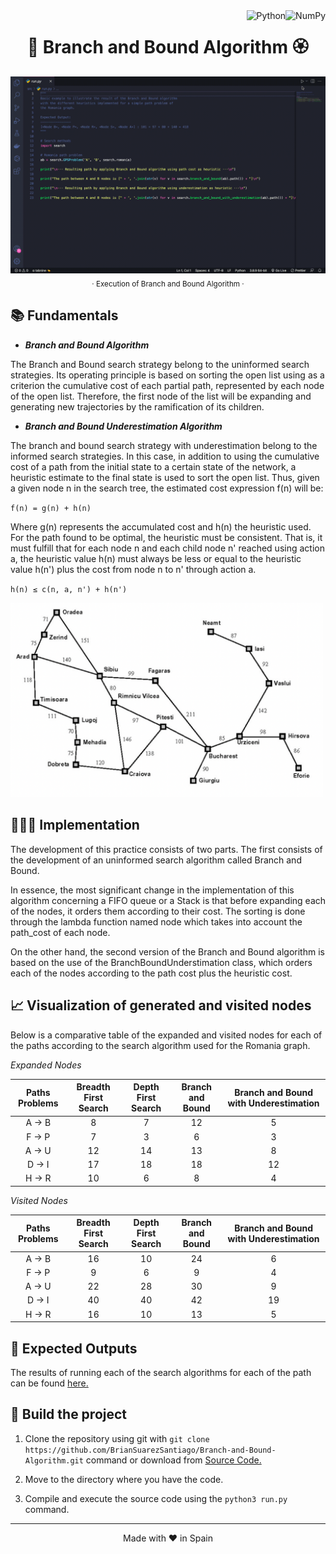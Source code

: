 <a href="https://numpy.org">
    <img align="right" src="https://custom-icon-badges.herokuapp.com/badge/NumPy-14354C.svg?logo=numpylogo" alt="NumPy">
</a>

<a href="https://www.python.org">
    <img align="right" src="https://custom-icon-badges.herokuapp.com/badge/Python-14354C.svg?logo=pythonlogo" alt="Python">
</a>

<h1 align="center">💠 Branch and Bound Algorithm 🏵</h1>


<p align="center">
    <img src="./assets/Algorithm Execution.gif" alt="Branch and Bound Algorithm Execution">
    <sub>· Execution of Branch and Bound Algorithm ·</sub>
</p>


## 📚 Fundamentals

- ***Branch and Bound Algorithm***

The Branch and Bound search strategy belong to the uninformed search strategies. Its operating principle is based on sorting the open list using as a criterion the cumulative cost of each partial path, represented by each node of the open list. Therefore, the first node of the list will be expanding and generating new trajectories by the ramification of its children.

- ***Branch and Bound Underestimation Algorithm***

The branch and bound search strategy with underestimation belong to the informed search strategies. In this case, in addition to using the cumulative cost of a path from the initial state to a certain state of the network, a heuristic estimate to the final state is used to sort the open list. Thus, given a given node n in the search tree, the estimated cost expression f(n) will be:

`f(n) = g(n) + h(n)`

Where g(n) represents the accumulated cost and h(n) the heuristic used. For the path found to be optimal, the heuristic must be consistent. That is, it must fulfill that for each node n and each child node n' reached using action a, the heuristic value h(n) must always be less or equal to the heuristic value h(n') plus the cost from node n to n' through action a.

`h(n) ≤ c(n, a, n') + h(n')`

<img src="./assets/Romania Graph.png" alt="Romania Graph" width="500px" heigth="200px">


## 👨🏻‍💻 Implementation

The development of this practice consists of two parts. The first consists of the development of an uninformed search algorithm called Branch and Bound.

In essence, the most significant change in the implementation of this algorithm concerning a FIFO queue or a Stack is that before expanding each of the nodes, it orders them according to their cost. The sorting is done through the lambda function named node which takes into account the path_cost of each node.

On the other hand, the second version of the Branch and Bound algorithm is based on the use of the BranchBoundUnderstimation class, which orders each of the nodes according to the path cost plus the heuristic cost.


## 📈 Visualization of generated and visited nodes

Below is a comparative table of the expanded and visited nodes for each of the paths according to the search algorithm used for the Romania graph.

*Expanded Nodes*

| Paths Problems | Breadth First Search | Depth First Search | Branch and Bound | Branch and Bound with Underestimation |
| :---: | :---:| :---:| :---:| :---:|
| A → B |  8   |  7   |  12  |  5   |
| F → P |  7   |  3   |  6   |  3   |
| A → U |  12  |  14  |  13  |  8   |
| D → I |  17  |  18  |  18  |  12  |
| H → R |  10  |  6   |  8   |  4   |

*Visited Nodes*

| Paths Problems | Breadth First Search | Depth First Search | Branch and Bound | Branch and Bound with Underestimation |
| :---: | :---:| :---:| :---:| :---:|
| A → B |  16  |  10  |  24  |  6   |
| F → P |  9   |  6   |  9   |  4   |
| A → U |  22  |  28  |  30  |  9   |
| D → I |  40  |  40  |  42  |  19  |
| H → R |  16  |  10  |  13  |  5   |


## 💾 Expected Outputs

The results of running each of the search algorithms for each of the path can be found [here.](./docs/)


## 🚀 Build the project

1. Clone the repository using git with `git clone https://github.com/BrianSuarezSantiago/Branch-and-Bound-Algorithm.git` command or download from [Source Code.](https://github.com/BrianSuarezSantiago/Branch-and-Bound-Algorithm/archive/refs/heads/master.zip)

2. Move to the directory where you have the code.

3. Compile and execute the source code using the `python3 run.py` command.

<hr>
<p align="center">
Made with ♥️ in Spain
</p>
